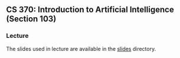 ## CS 370: Introduction to Artificial Intelligence (Section 103)

### Lecture

The slides used in lecture are available in the [slides][] directory.


[slides]: https://github.com/williamdemeo/cs370-fall2022/tree/master/lecture/slides
